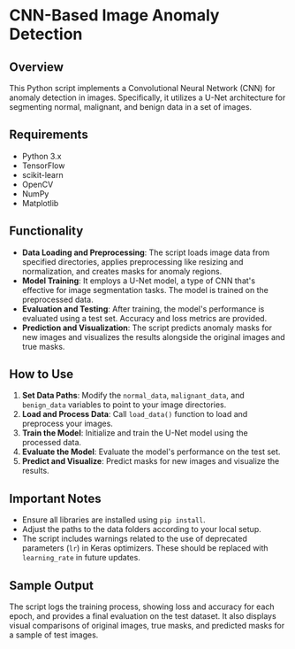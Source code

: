 # CNN-Based Image Anomaly Detection

## Overview

This Python script implements a Convolutional Neural Network (CNN) for anomaly detection in images. Specifically, it utilizes a U-Net architecture for segmenting normal, malignant, and benign data in a set of images.

## Requirements

- Python 3.x
- TensorFlow
- scikit-learn
- OpenCV
- NumPy
- Matplotlib

## Functionality

- **Data Loading and Preprocessing**: The script loads image data from specified directories, applies preprocessing like resizing and normalization, and creates masks for anomaly regions.
- **Model Training**: It employs a U-Net model, a type of CNN that's effective for image segmentation tasks. The model is trained on the preprocessed data.
- **Evaluation and Testing**: After training, the model's performance is evaluated using a test set. Accuracy and loss metrics are provided.
- **Prediction and Visualization**: The script predicts anomaly masks for new images and visualizes the results alongside the original images and true masks.

## How to Use

1. **Set Data Paths**: Modify the `normal_data`, `malignant_data`, and `benign_data` variables to point to your image directories.
2. **Load and Process Data**: Call `load_data()` function to load and preprocess your images.
3. **Train the Model**: Initialize and train the U-Net model using the processed data.
4. **Evaluate the Model**: Evaluate the model's performance on the test set.
5. **Predict and Visualize**: Predict masks for new images and visualize the results.

## Important Notes

- Ensure all libraries are installed using `pip install`.
- Adjust the paths to the data folders according to your local setup.
- The script includes warnings related to the use of deprecated parameters (`lr`) in Keras optimizers. These should be replaced with `learning_rate` in future updates.

## Sample Output

The script logs the training process, showing loss and accuracy for each epoch, and provides a final evaluation on the test dataset. It also displays visual comparisons of original images, true masks, and predicted masks for a sample of test images.
